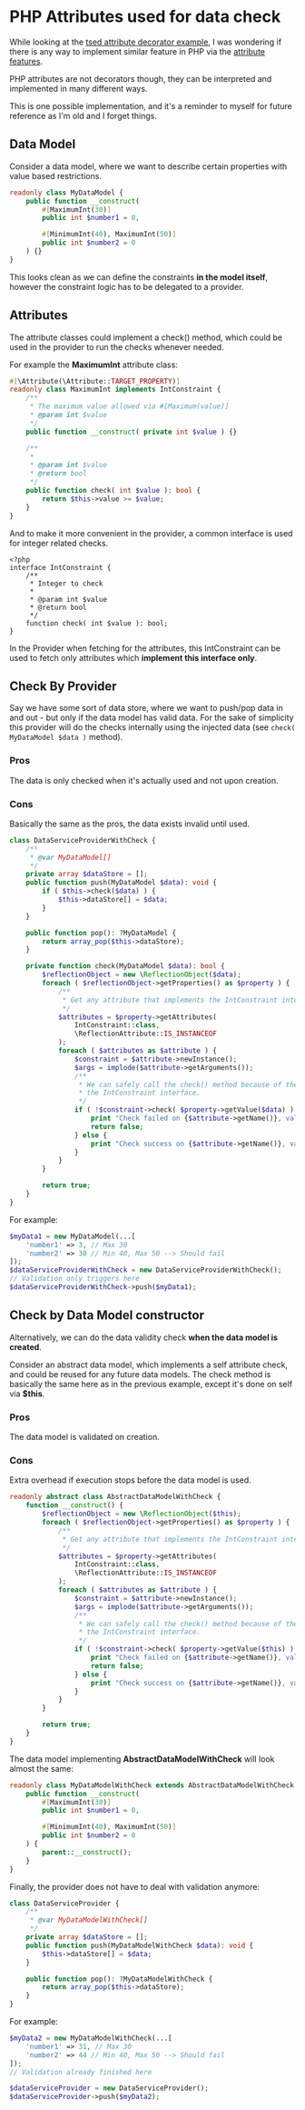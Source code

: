 # PHP Attributes used for data check

While looking at the [tsed attribute decorator example](https://tsed.io/docs/model.html#example), I was wondering if there is any
way to implement similar feature in PHP via the [attribute features](https://www.php.net/manual/en/language.attributes.overview.php).

PHP attributes are not decorators though, they can be interpreted and implemented in many different ways.

This is one possible implementation, and it's a reminder to myself for future reference as I'm old
and I forget things.

## Data Model
Consider a data model, where we want to describe certain properties with value based
restrictions.

```php
readonly class MyDataModel {
    public function __construct(
        #[MaximumInt(30)]
        public int $number1 = 0,

        #[MinimumInt(40), MaximumInt(50)]
        public int $number2 = 0
    ) {}
}
```

This looks clean as we can define the constraints **in the model itself**, however the constraint logic
has to be delegated to a provider.

## Attributes

The attribute classes could implement a check() method, which could be used in the provider to
run the checks whenever needed.

For example the **MaximumInt** attribute class:

```php
#[\Attribute(\Attribute::TARGET_PROPERTY)]
readonly class MaximumInt implements IntConstraint {
    /**
     * The maximum value allowed via #[Maximum(value)]
     * @param int $value
     */
    public function __construct( private int $value ) {}

    /**
     *
     * @param int $value
     * @return bool
     */
    public function check( int $value ): bool {
		return $this->value >= $value;
	}
}
```

And to make it more convenient in the provider, a common interface is used for integer related checks.

```
<?php
interface IntConstraint {
    /**
     * Integer to check
     *
     * @param int $value
     * @return bool
     */
	function check( int $value ): bool;
}
```

In the Provider when fetching for the attributes, this IntConstraint can be used to fetch only attributes
which **implement this interface only**.

## Check By Provider

Say we have some sort of data store, where we want to push/pop data in and out - but only if the data model has valid data.
For the sake of simplicity this provider will do the checks internally using the 
injected data (see `check( MyDataModel $data )` method).

### Pros
The data is only checked when it's actually used and not upon creation.

### Cons
Basically the same as the pros, the data exists invalid until used.

```php
class DataServiceProviderWithCheck {
    /**
     * @var MyDataModel[]
     */
    private array $dataStore = [];
    public function push(MyDataModel $data): void {
        if ( $this->check($data) ) {
            $this->dataStore[] = $data;
        }
    }

    public function pop(): ?MyDataModel {
        return array_pop($this->dataStore);
    }

    private function check(MyDataModel $data): bool {
        $reflectionObject = new \ReflectionObject($data);
        foreach ( $reflectionObject->getProperties() as $property ) {
            /**
             * Get any attribute that implements the IntConstraint interface
             */
            $attributes = $property->getAttributes(
                IntConstraint::class,
                \ReflectionAttribute::IS_INSTANCEOF
            );
            foreach ( $attributes as $attribute ) {
                $constraint = $attribute->newInstance();
                $args = implode($attribute->getArguments());
                /**
                 * We can safely call the check() method because of the contract with
                 * the IntConstraint interface.
                 */
                if ( !$constraint->check( $property->getValue($data) ) ) {
                    print "Check failed on {$attribute->getName()}, value given: {$property->getValue($data)} checked against: $args \r\n";
                    return false;
                } else {
                    print "Check success on {$attribute->getName()}, value given: {$property->getValue($data)} checked against: $args \r\n";
                }
            }
        }

        return true;
    }
}
```

For example:

```php
$myData1 = new MyDataModel(...[
    'number1' => 3, // Max 30
    'number2' => 30 // Min 40, Max 50 --> Should fail
]);
$dataServiceProviderWithCheck = new DataServiceProviderWithCheck();
// Validation only triggers here
$dataServiceProviderWithCheck->push($myData1);
```

## Check by Data Model constructor

Alternatively, we can do the data validity check **when the data model is created**.

Consider an abstract data model, which implements a self attribute check, and could be reused for
any future data models. The check method is basically the same here as in the previous
example, except it's done on self via **$this**.

### Pros
The data model is validated on creation.

### Cons
Extra overhead if execution stops before the data model is used.

```php
readonly abstract class AbstractDataModelWithCheck {
    function __construct() {
        $reflectionObject = new \ReflectionObject($this);
        foreach ( $reflectionObject->getProperties() as $property ) {
            /**
             * Get any attribute that implements the IntConstraint interface
             */
            $attributes = $property->getAttributes(
                IntConstraint::class,
                \ReflectionAttribute::IS_INSTANCEOF
            );
            foreach ( $attributes as $attribute ) {
                $constraint = $attribute->newInstance();
                $args = implode($attribute->getArguments());
                /**
                 * We can safely call the check() method because of the contract with
                 * the IntConstraint interface.
                 */
                if ( !$constraint->check( $property->getValue($this) ) ) {
                    print "Check failed on {$attribute->getName()}, value given: {$property->getValue($this)} checked against: $args \r\n";
                    return false;
                } else {
                    print "Check success on {$attribute->getName()}, value given: {$property->getValue($this)} checked against: $args \r\n";
                }
            }
        }

        return true;
    }
}
```

The data model implementing **AbstractDataModelWithCheck** will look almost the same:

```php
readonly class MyDataModelWithCheck extends AbstractDataModelWithCheck {
    public function __construct(
        #[MaximumInt(30)]
        public int $number1 = 0,

        #[MinimumInt(40), MaximumInt(50)]
        public int $number2 = 0
    ) {
        parent::__construct();
    }
}
```

Finally, the provider does not have to deal with validation anymore:

```php
class DataServiceProvider {
    /**
     * @var MyDataModelWithCheck[]
     */
    private array $dataStore = [];
    public function push(MyDataModelWithCheck $data): void {
		$this->dataStore[] = $data;
    }

    public function pop(): ?MyDataModelWithCheck {
        return array_pop($this->dataStore);
    }
}
```

For example:

```php
$myData2 = new MyDataModelWithCheck(...[
    'number1' => 31, // Max 30
    'number2' => 44 // Min 40, Max 50 --> Should fail
]);
// Validation already finished here

$dataServiceProvider = new DataServiceProvider();
$dataServiceProvider->push($myData2);
```